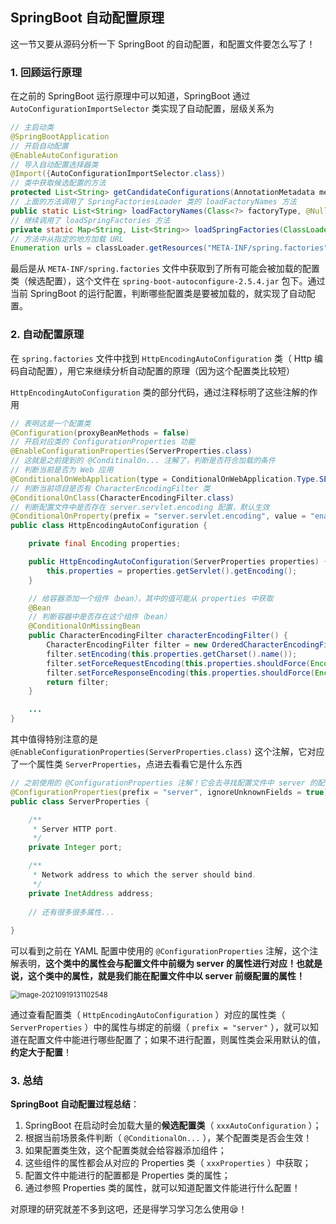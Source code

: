 ## SpringBoot 自动配置原理

这一节又要从源码分析一下 SpringBoot 的自动配置，和配置文件要怎么写了！

### 1. 回顾运行原理

在之前的 SpringBoot 运行原理中可以知道，SpringBoot 通过 `AutoConfigurationImportSelector` 类实现了自动配置，层级关系为

```java
// 主启动类
@SpringBootApplication
// 开启自动配置
@EnableAutoConfiguration
// 导入自动配置选择器类
@Import({AutoConfigurationImportSelector.class})
// 类中获取候选配置的方法
protected List<String> getCandidateConfigurations(AnnotationMetadata metadata, AnnotationAttributes attributes);
// 上面的方法调用了 SpringFactoriesLoader 类的 loadFactoryNames 方法
public static List<String> loadFactoryNames(Class<?> factoryType, @Nullable ClassLoader classLoader);
// 继续调用了 loadSpringFactories 方法
private static Map<String, List<String>> loadSpringFactories(ClassLoader classLoader);
// 方法中从指定的地方加载 URL
Enumeration urls = classLoader.getResources("META-INF/spring.factories");
```

最后是从 `META-INF/spring.factories` 文件中获取到了所有可能会被加载的配置类（候选配置），这个文件在 `spring-boot-autoconfigure-2.5.4.jar` 包下。通过当前 SpringBoot 的运行配置，判断哪些配置类是要被加载的，就实现了自动配置。

### 2. 自动配置原理

在 `spring.factories` 文件中找到 `HttpEncodingAutoConfiguration` 类（ Http 编码自动配置），用它来继续分析自动配置的原理（因为这个配置类比较短）

`HttpEncodingAutoConfiguration` 类的部分代码，通过注释标明了这些注解的作用

```java
// 表明这是一个配置类
@Configuration(proxyBeanMethods = false)
// 开启对应类的 ConfigurationProperties 功能
@EnableConfigurationProperties(ServerProperties.class)
// 这就是之前提到的 @ConditinalOn... 注解了，判断是否符合加载的条件
// 判断当前是否为 Web 应用
@ConditionalOnWebApplication(type = ConditionalOnWebApplication.Type.SERVLET)
// 判断当前项目是否有 CharacterEncodingFilter 类
@ConditionalOnClass(CharacterEncodingFilter.class)
// 判断配置文件中是否存在 server.servlet.encoding 配置，默认生效
@ConditionalOnProperty(prefix = "server.servlet.encoding", value = "enabled", matchIfMissing = true)
public class HttpEncodingAutoConfiguration {

	private final Encoding properties;

	public HttpEncodingAutoConfiguration(ServerProperties properties) {
		this.properties = properties.getServlet().getEncoding();
	}

    // 给容器添加一个组件（bean），其中的值可能从 properties 中获取
	@Bean
    // 判断容器中是否存在这个组件（bean）
	@ConditionalOnMissingBean
	public CharacterEncodingFilter characterEncodingFilter() {
		CharacterEncodingFilter filter = new OrderedCharacterEncodingFilter();
		filter.setEncoding(this.properties.getCharset().name());
		filter.setForceRequestEncoding(this.properties.shouldForce(Encoding.Type.REQUEST));
		filter.setForceResponseEncoding(this.properties.shouldForce(Encoding.Type.RESPONSE));
		return filter;
	}

	...
}

```

其中值得特别注意的是 `@EnableConfigurationProperties(ServerProperties.class)` 这个注解，它对应了一个属性类 `ServerProperties`，点进去看看它是什么东西

```java
// 之前使用的 @ConfigurationProperties 注解！它会去寻找配置文件中 server 的配置！
@ConfigurationProperties(prefix = "server", ignoreUnknownFields = true)
public class ServerProperties {

	/**
	 * Server HTTP port.
	 */
	private Integer port;

	/**
	 * Network address to which the server should bind.
	 */
	private InetAddress address;
    
    // 还有很多很多属性...
    
}
```

可以看到之前在 YAML 配置中使用的 `@ConfigurationProperties` 注解，这个注解表明，**这个类中的属性会与配置文件中前缀为 server 的属性进行对应！也就是说，这个类中的属性，就是我们能在配置文件中以 server 前缀配置的属性！**

<img src="../SpringBoot自动配置原理/image-20210919131102548.png" alt="image-20210919131102548" style="zoom: 80%;" />

通过查看配置类（ `HttpEncodingAutoConfiguration` ）对应的属性类（ `ServerProperties` ）中的属性与绑定的前缀（ `prefix = "server"` ），就可以知道在配置文件中能进行哪些配置了；如果不进行配置，则属性类会采用默认的值，**约定大于配置**！

### 3. 总结

**SpringBoot 自动配置过程总结**：

1. SpringBoot 在启动时会加载大量的**候选配置类**（ `xxxAutoConfiguration` ）；
2. 根据当前场景条件判断（ `@ConditionalOn...` ），某个配置类是否会生效！
3. 如果配置类生效，这个配置类就会给容器添加组件；
4. 这些组件的属性都会从对应的 Properties 类（ `xxxProperties` ）中获取；
5. 配置文件中能进行的配置都是 Properties 类的属性；
6. 通过参照 Properties 类的属性，就可以知道配置文件能进行什么配置！

对原理的研究就差不多到这吧，还是得学习学习怎么使用😪！